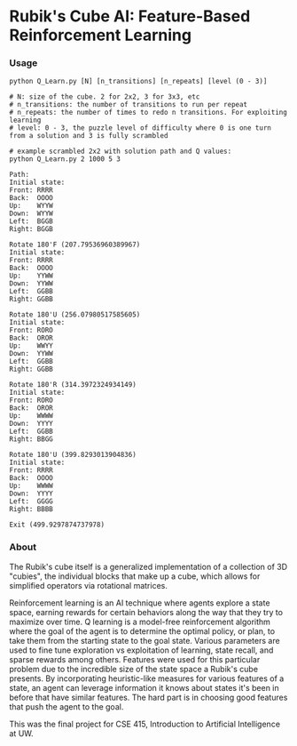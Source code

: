 # Rubik's Cube AI: Feature-Based Reinforcement Learning

### Usage

```shell
python Q_Learn.py [N] [n_transitions] [n_repeats] [level (0 - 3)]

# N: size of the cube. 2 for 2x2, 3 for 3x3, etc
# n_transitions: the number of transitions to run per repeat
# n_repeats: the number of times to redo n transitions. For exploiting learning
# level: 0 - 3, the puzzle level of difficulty where 0 is one turn from a solution and 3 is fully scrambled

# example scrambled 2x2 with solution path and Q values:
python Q_Learn.py 2 1000 5 3

Path:
Initial state:
Front: RRRR
Back:  OOOO
Up:    WYYW
Down:  WYYW
Left:  BGGB
Right: BGGB

Rotate 180'F (207.79536960389967)
Initial state:
Front: RRRR
Back:  OOOO
Up:    YYWW
Down:  YYWW
Left:  GGBB
Right: GGBB

Rotate 180'U (256.07980517585605)
Initial state:
Front: RORO
Back:  OROR
Up:    WWYY
Down:  YYWW
Left:  GGBB
Right: GGBB

Rotate 180'R (314.3972324934149)
Initial state:
Front: RORO
Back:  OROR
Up:    WWWW
Down:  YYYY
Left:  GGBB
Right: BBGG

Rotate 180'U (399.8293013904836)
Initial state:
Front: RRRR
Back:  OOOO
Up:    WWWW
Down:  YYYY
Left:  GGGG
Right: BBBB

Exit (499.9297874737978)
```

### About

The Rubik's cube itself is a generalized implementation of a collection of 3D "cubies", the individual blocks that make up a cube, which allows for simplified operators via rotational matrices.

Reinforcement learning is an AI technique where agents explore a state space, earning rewards for certain behaviors along the way that they try to maximize over time. Q learning is a model-free reinforcement algorithm where the goal of the agent is to determine the optimal policy, or plan, to take them from the starting state to the goal state. Various parameters are used to fine tune exploration vs exploitation of learning, state recall, and sparse rewards among others. Features were used for this particular problem due to the incredible size of the state space a Rubik's cube presents. By incorporating heuristic-like measures for various features of a state, an agent can leverage information it knows about states it's been in before that have similar features. The hard part is in choosing good features that push the agent to the goal.


This was the final project for CSE 415, Introduction to Artificial Intelligence at UW.


